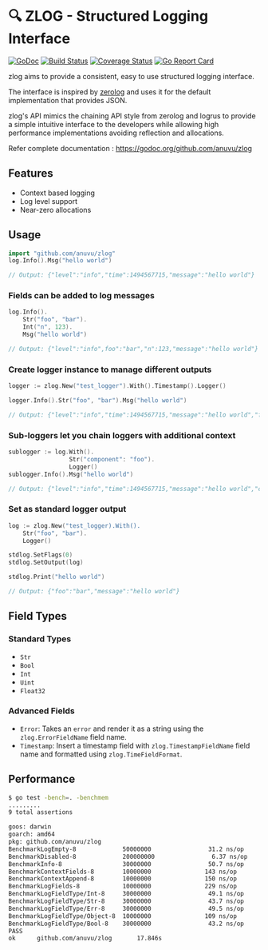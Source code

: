 # :mag: ZLOG - Structured Logging Interface

[![GoDoc][doc-img]][doc] [![Build Status][ci-img]][ci] [![Coverage Status][cov-img]][cov] [![Go Report Card][report-card-img]][report-card]

zlog aims to provide a consistent, easy to use structured logging interface.

The interface is inspired by [zerolog](https://github.com/rs/zerolog) and uses
it for the default implementation that provides JSON.

zlog's API mimics the chaining API style from zerolog and logrus to provide a simple
intuitive interface to the developers while allowing high performance implementations
avoiding reflection and allocations.

Refer complete documentation : https://godoc.org/github.com/anuvu/zlog

## Features

* Context based logging
* Log level support
* Near-zero allocations

## Usage

```go
import "github.com/anuvu/zlog"
log.Info().Msg("hello world")

// Output: {"level":"info","time":1494567715,"message":"hello world"}
```

### Fields can be added to log messages

```go
log.Info().
    Str("foo", "bar").
    Int("n", 123).
    Msg("hello world")

// Output: {"level":"info",foo":"bar","n":123,"message":"hello world"}
```

### Create logger instance to manage different outputs

```go
logger := zlog.New("test_logger").With().Timestamp().Logger()

logger.Info().Str("foo", "bar").Msg("hello world")

// Output: {"level":"info","time":1494567715,"message":"hello world","foo":"bar"}
```

### Sub-loggers let you chain loggers with additional context

```go
sublogger := log.With().
                 Str("component": "foo").
                 Logger()
sublogger.Info().Msg("hello world")

// Output: {"level":"info","time":1494567715,"message":"hello world","component":"foo"}
```

### Set as standard logger output

```go
log := zlog.New("test_logger).With().
    Str("foo", "bar").
    Logger()

stdlog.SetFlags(0)
stdlog.SetOutput(log)

stdlog.Print("hello world")

// Output: {"foo":"bar","message":"hello world"}
```

## Field Types

### Standard Types

* `Str`
* `Bool`
* `Int` 
* `Uint` 
* `Float32`

### Advanced Fields

* `Error`: Takes an `error` and render it as a string using the `zlog.ErrorFieldName` field name.
* `Timestamp`: Insert a timestamp field with `zlog.TimestampFieldName` field name and formatted using `zlog.TimeFieldFormat`.

## Performance

```bash
$ go test -bench=. -benchmem
.........
9 total assertions

goos: darwin
goarch: amd64
pkg: github.com/anuvu/zlog
BenchmarkLogEmpty-8             50000000                31.2 ns/op             0 B/op          0 allocs/op
BenchmarkDisabled-8             200000000                6.37 ns/op            0 B/op          0 allocs/op
BenchmarkInfo-8                 30000000                50.7 ns/op             0 B/op          0 allocs/op
BenchmarkContextFields-8        10000000               143 ns/op               0 B/op          0 allocs/op
BenchmarkContextAppend-8        10000000               150 ns/op             832 B/op          3 allocs/op
BenchmarkLogFields-8            10000000               229 ns/op               0 B/op          0 allocs/op
BenchmarkLogFieldType/Int-8     30000000                49.1 ns/op             0 B/op          0 allocs/op
BenchmarkLogFieldType/Str-8     30000000                43.7 ns/op             0 B/op          0 allocs/op
BenchmarkLogFieldType/Err-8     30000000                49.5 ns/op             0 B/op          0 allocs/op
BenchmarkLogFieldType/Object-8  10000000               109 ns/op              64 B/op          2 allocs/op
BenchmarkLogFieldType/Bool-8    30000000                43.2 ns/op             0 B/op          0 allocs/op
PASS
ok      github.com/anuvu/zlog       17.846s
```

[doc-img]: http://img.shields.io/badge/GoDoc-Reference-blue.svg
[doc]: https://godoc.org/github.com/anuvu/zlog

[ci-img]: https://img.shields.io/travis/anuvu/zlog/master.svg
[ci]: https://travis-ci.org/uber-go/dig/branches

[cov-img]: https://codecov.io/gh/anuvu/zlog/branch/master/graph/badge.svg
[cov]: https://codecov.io/gh/anuvu/zlog/branch/master

[report-card-img]: https://goreportcard.com/badge/github.com/anuvu/zlog
[report-card]: https://goreportcard.com/report/github.com/anuvu/zlog
